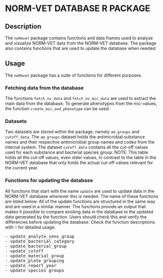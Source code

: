 # NORM-VET DATABASE R PACKAGE

## Description
The `noRmvet` package contains functions and data frames used to analyse and 
visualize NORM-VET data from the NORM-VET database. The package also contains 
functions that are used to update the database when needed.

## Usage
The `noRmvet` package has a suite of functions for different purposes.

### Fetching data from the database
The functions `fetch_nv_data` and `fetch_nv_mic_data` are used to extract 
the main data from the database. To generate phenotypes from the mic-values,
the function `create_mic_and_phenotype` can be used.

### Datasets
Two datasets are stored within the package, namely `am_groups` and `cutoff_data`.
The `am_groups` dataset holds the antimicrobial substance names and their 
respective antimicrobial group names and codes from the internal system. The 
dataset `cutoff_data` contains all the cut-off values used for each substance and
bacterial species group. NOTE: This table holds all the cut-off values, even
older values, in contrast to the table in the NORM-VET database that only holds
the actual cut-off values relevant for the current year.

### Functions for updating the database
All functions that start with the name `update` are used to update data
in the NORM-VET database whenever this is needed. The name of these functions
are listed below. All of the update functions are structured in the same way
and are used in a similar manner. The functions provide an output that makes
it possible to compare existing data in the database to the updated data
generated by the function. Users should check this and verify the differences
before updating the database. Check the function descriptions with `?` for
detailed usage.

<pre>
- update_analyte_sens_group
- update_bacterial_category
- update_bacterial_group
- update_cutoff
- update_material_group
- update_plate_grouping
- update_report_year
- update_species_groups
</pre>
